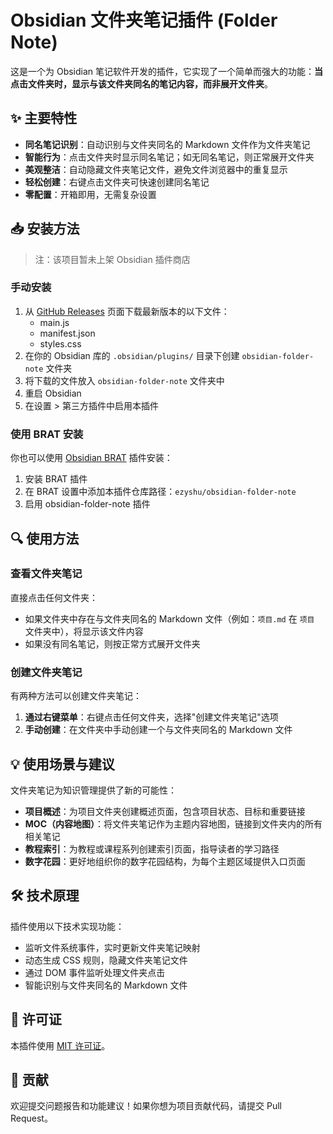 # Obsidian 文件夹笔记插件 (Folder Note)

这是一个为 Obsidian 笔记软件开发的插件，它实现了一个简单而强大的功能：**当点击文件夹时，显示与该文件夹同名的笔记内容，而非展开文件夹**。

## ✨ 主要特性

- **同名笔记识别**：自动识别与文件夹同名的 Markdown 文件作为文件夹笔记
- **智能行为**：点击文件夹时显示同名笔记；如无同名笔记，则正常展开文件夹
- **美观整洁**：自动隐藏文件夹笔记文件，避免文件浏览器中的重复显示
- **轻松创建**：右键点击文件夹可快速创建同名笔记
- **零配置**：开箱即用，无需复杂设置

## 📥 安装方法

> 注：该项目暂未上架 Obsidian 插件商店

### 手动安装

1. 从 [GitHub Releases](https://github.com/ezyshu/obsidian-folder-note/releases) 页面下载最新版本的以下文件：
   - main.js
   - manifest.json
   - styles.css
2. 在你的 Obsidian 库的 `.obsidian/plugins/` 目录下创建 `obsidian-folder-note` 文件夹
3. 将下载的文件放入 `obsidian-folder-note` 文件夹中
4. 重启 Obsidian
5. 在设置 > 第三方插件中启用本插件

### 使用 BRAT 安装

你也可以使用 [Obsidian BRAT](https://github.com/TfTHacker/obsidian42-brat) 插件安装：

1. 安装 BRAT 插件
2. 在 BRAT 设置中添加本插件仓库路径：`ezyshu/obsidian-folder-note`
3. 启用 obsidian-folder-note 插件

## 🔍 使用方法

### 查看文件夹笔记

直接点击任何文件夹：
- 如果文件夹中存在与文件夹同名的 Markdown 文件（例如：`项目.md` 在 `项目` 文件夹中），将显示该文件内容
- 如果没有同名笔记，则按正常方式展开文件夹

### 创建文件夹笔记

有两种方法可以创建文件夹笔记：

1. **通过右键菜单**：右键点击任何文件夹，选择"创建文件夹笔记"选项
2. **手动创建**：在文件夹中手动创建一个与文件夹同名的 Markdown 文件

## 💡 使用场景与建议

文件夹笔记为知识管理提供了新的可能性：

- **项目概述**：为项目文件夹创建概述页面，包含项目状态、目标和重要链接
- **MOC（内容地图）**：将文件夹笔记作为主题内容地图，链接到文件夹内的所有相关笔记
- **教程索引**：为教程或课程系列创建索引页面，指导读者的学习路径
- **数字花园**：更好地组织你的数字花园结构，为每个主题区域提供入口页面

## 🛠️ 技术原理

插件使用以下技术实现功能：

- 监听文件系统事件，实时更新文件夹笔记映射
- 动态生成 CSS 规则，隐藏文件夹笔记文件
- 通过 DOM 事件监听处理文件夹点击
- 智能识别与文件夹同名的 Markdown 文件

## 📄 许可证

本插件使用 [MIT 许可证](LICENSE)。

## 🙏 贡献

欢迎提交问题报告和功能建议！如果你想为项目贡献代码，请提交 Pull Request。
